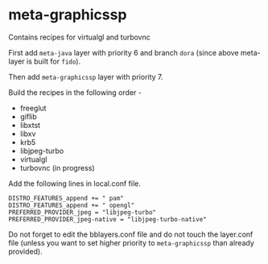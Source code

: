 # meta-graphicssp
Contains recipes for virtualgl and turbovnc

First add ```meta-java``` layer with priority 6 and branch ```dora``` (since above meta-layer is built for ```fido```).

Then add ```meta-graphicssp``` layer with priority 7.

Build the recipes in the following order -
* freeglut
* giflib
* libxtst
* libxv
* krb5
* libjpeg-turbo
* virtualgl
* turbovnc (in progress)

Add the following lines in local.conf file.
```
DISTRO_FEATURES_append += " pam"
DISTRO_FEATURES_append += " opengl"
PREFERRED_PROVIDER_jpeg = "libjpeg-turbo"
PREFERRED_PROVIDER_jpeg-native = "libjpeg-turbo-native"
````
Do not forget to edit the bblayers.conf file and do not touch the layer.conf file (unless you want to set higher priority to ```meta-graphicssp``` than already provided).
